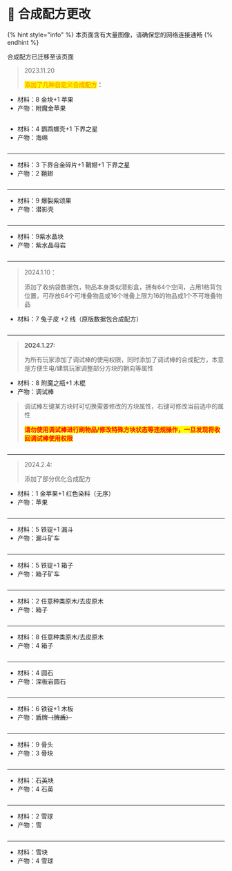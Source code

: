 # 🌟 合成配方更改

{% hint style="info" %}
本页面含有大量图像，请确保您的网络连接通畅
{% endhint %}

合成配方已迁移至该页面

> 2023.11.20
>
> <mark style="color:orange;">**添加了几种自定义合成配方**</mark>**：**

* 材料：8 金块+1 苹果
* 产物：附魔金苹果

<figure><img src="../.gitbook/assets/image (7) (1) (1) (1) (1).png" alt=""><figcaption></figcaption></figure>

* 材料：4 鹦鹉螺壳+1 下界之星
* 产物：海绵

<figure><img src="../.gitbook/assets/image (1) (1) (1) (1) (1) (1) (1) (1) (1) (1) (1).png" alt=""><figcaption></figcaption></figure>



***

* 材料：3 下界合金碎片+1 鞘翅+1 下界之星
* 产物：2 鞘翅

<figure><img src="../.gitbook/assets/image (2) (1) (1) (1) (1) (1) (1) (1) (1) (1).png" alt=""><figcaption></figcaption></figure>



***

* 材料：9 爆裂紫颂果
* 产物：潜影壳

<figure><img src="../.gitbook/assets/image (3) (1) (1) (1) (1) (1) (1) (1) (1).png" alt=""><figcaption></figcaption></figure>



***

* 材料：9紫水晶块
* 产物：紫水晶母岩

<figure><img src="../.gitbook/assets/image (4) (1) (1) (1) (1) (1).png" alt=""><figcaption></figcaption></figure>

***

> 2024.1.10：
>
> 添加了收纳袋数据包，物品本身类似潜影盒，拥有64个空间，占用1格背包位置，可存放64个可堆叠物品或16个堆叠上限为16的物品或1个不可堆叠物品

* 材料：7 兔子皮 +2 线（原版数据包合成配方）

<figure><img src="../.gitbook/assets/image (12) (1) (1).png" alt=""><figcaption></figcaption></figure>

***

> **2024.1.27:**
>
> 为所有玩家添加了调试棒的使用权限，同时添加了调试棒的合成配方，本意是方便生电/建筑玩家调整部分方块的朝向等属性

* 材料：8 附魔之瓶+1 木棍
* 产物：调试棒

> 调试棒左键某方块时可切换需要修改的方块属性，右键可修改当前选中的属性
>
> <mark style="color:red;">**请勿使用调试棒进行刷物品/修改特殊方块状态等违规操作，一旦发现将收回调试棒使用权限**</mark>

<figure><img src="../.gitbook/assets/baaead2fe9114e14cb0a41c8e09f9b04.png" alt=""><figcaption></figcaption></figure>

***

> 2024.2.4:
>
> 添加了部分优化合成配方

* 材料：1 金苹果+1 红色染料（无序）
* 产物：苹果

<figure><img src="../.gitbook/assets/image (7) (1) (1) (1).png" alt=""><figcaption></figcaption></figure>

***

* 材料：5 铁锭+1 漏斗
* 产物：漏斗矿车

<figure><img src="../.gitbook/assets/image (1) (1) (1) (1) (1) (1) (1) (1) (1).png" alt=""><figcaption></figcaption></figure>

***

* 材料：5 铁锭+1 箱子
* 产物：箱子矿车

<figure><img src="../.gitbook/assets/image (2) (1) (1) (1) (1) (1) (1) (1).png" alt=""><figcaption></figcaption></figure>

***

* 材料：2 任意种类原木/去皮原木
* 产物：箱子

<figure><img src="../.gitbook/assets/image (3) (1) (1) (1) (1) (1) (1).png" alt=""><figcaption></figcaption></figure>

***

* 材料：8 任意种类原木/去皮原木
* 产物：4 箱子

<figure><img src="../.gitbook/assets/image (8) (1) (1).png" alt=""><figcaption></figcaption></figure>

***

* 材料：4 圆石
* 产物：深板岩圆石

<figure><img src="../.gitbook/assets/image (1) (1) (1) (1) (1) (1) (1) (1).png" alt=""><figcaption></figcaption></figure>

***

* 材料：6 铁锭+1 木板
* 产物：盾牌~~（牌盾）~~

<figure><img src="../.gitbook/assets/image (2) (1) (1) (1) (1) (1) (1).png" alt=""><figcaption></figcaption></figure>

***

* 材料：9 骨头
* 产物：3 骨块

<figure><img src="../.gitbook/assets/image (3) (1) (1) (1) (1) (1).png" alt=""><figcaption></figcaption></figure>

***

* 材料：石英块
* 产物：4 石英

<figure><img src="../.gitbook/assets/image (4) (1) (1) (1).png" alt=""><figcaption></figcaption></figure>

***

* 材料：2 雪球
* 产物：雪

<figure><img src="../.gitbook/assets/image (5) (1) (1) (1).png" alt=""><figcaption></figcaption></figure>

***

* 材料：雪块
* 产物：4 雪球

<figure><img src="../.gitbook/assets/image (6) (1) (1) (1).png" alt=""><figcaption></figcaption></figure>
